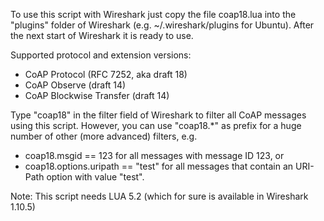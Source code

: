 To use this script with Wireshark just copy the file coap18.lua into the "plugins" folder of Wireshark (e.g. ~/.wireshark/plugins for Ubuntu). After the next start of Wireshark it is ready to use.

Supported protocol and extension versions:

- CoAP Protocol (RFC 7252, aka draft 18)
- CoAP Observe (draft 14)
- CoAP Blockwise Transfer (draft 14)

Type "coap18" in the filter field of Wireshark to filter all CoAP messages using this script. However, you can use "coap18.*" as prefix for a huge number of other (more advanced) filters, e.g.

- coap18.msgid == 123 for all messages with message ID 123, or
- coap18.options.uripath == "test" for all messages that contain an URI-Path option with value "test".
 
Note: This script needs LUA 5.2 (which for sure is available in Wireshark 1.10.5)
